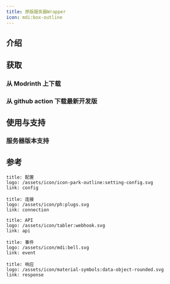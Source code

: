 ```yaml
---
title: 原版服务器Wrapper
icon: mdi:box-outline
---
```


## 介绍


## 获取

### 从 Modrinth 上下载

### 从 github action 下载最新开发版

## 使用与支持


### 服务器版本支持

## 参考

```card
title: 配置
logo: /assets/icon/icon-park-outline:setting-config.svg
link: config
```

```card
title: 连接
logo: /assets/icon/ph:plugs.svg
link: connection
```

```card
title: API
logo: /assets/icon/tabler:webhook.svg
link: api
```

```card
title: 事件
logo: /assets/icon/mdi:bell.svg
link: event
```

```card
title: 响应
logo: /assets/icon/material-symbols:data-object-rounded.svg
link: response
```